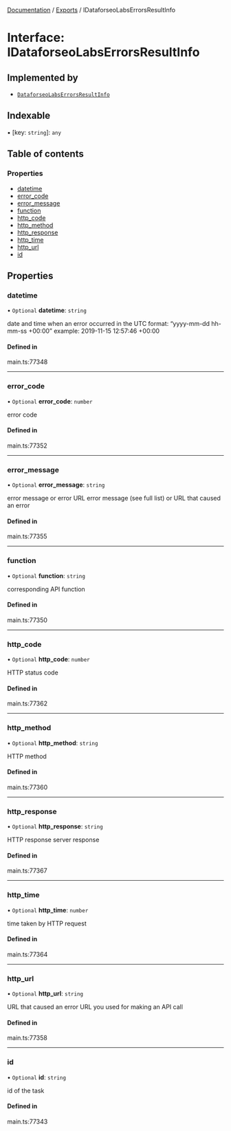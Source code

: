 [Documentation](../README.md) / [Exports](../modules.md) / IDataforseoLabsErrorsResultInfo

# Interface: IDataforseoLabsErrorsResultInfo

## Implemented by

- [`DataforseoLabsErrorsResultInfo`](../classes/DataforseoLabsErrorsResultInfo.md)

## Indexable

▪ [key: `string`]: `any`

## Table of contents

### Properties

- [datetime](IDataforseoLabsErrorsResultInfo.md#datetime)
- [error\_code](IDataforseoLabsErrorsResultInfo.md#error_code)
- [error\_message](IDataforseoLabsErrorsResultInfo.md#error_message)
- [function](IDataforseoLabsErrorsResultInfo.md#function)
- [http\_code](IDataforseoLabsErrorsResultInfo.md#http_code)
- [http\_method](IDataforseoLabsErrorsResultInfo.md#http_method)
- [http\_response](IDataforseoLabsErrorsResultInfo.md#http_response)
- [http\_time](IDataforseoLabsErrorsResultInfo.md#http_time)
- [http\_url](IDataforseoLabsErrorsResultInfo.md#http_url)
- [id](IDataforseoLabsErrorsResultInfo.md#id)

## Properties

### datetime

• `Optional` **datetime**: `string`

date and time when an error occurred
in the UTC format: “yyyy-mm-dd hh-mm-ss +00:00”
example:
2019-11-15 12:57:46 +00:00

#### Defined in

main.ts:77348

___

### error\_code

• `Optional` **error\_code**: `number`

error code

#### Defined in

main.ts:77352

___

### error\_message

• `Optional` **error\_message**: `string`

error message or error URL
error message (see full list) or URL that caused an error

#### Defined in

main.ts:77355

___

### function

• `Optional` **function**: `string`

corresponding API function

#### Defined in

main.ts:77350

___

### http\_code

• `Optional` **http\_code**: `number`

HTTP status code

#### Defined in

main.ts:77362

___

### http\_method

• `Optional` **http\_method**: `string`

HTTP method

#### Defined in

main.ts:77360

___

### http\_response

• `Optional` **http\_response**: `string`

HTTP response
server response

#### Defined in

main.ts:77367

___

### http\_time

• `Optional` **http\_time**: `number`

time taken by HTTP request

#### Defined in

main.ts:77364

___

### http\_url

• `Optional` **http\_url**: `string`

URL that caused an error
URL you used for making an API call

#### Defined in

main.ts:77358

___

### id

• `Optional` **id**: `string`

id of the task

#### Defined in

main.ts:77343
